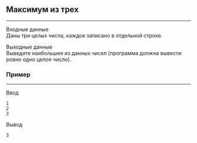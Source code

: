 ## Максимум из трех
---
Входные данные  
Даны три целых числа, каждое записано в отдельной строке.

Выходные данные  
Выведите наибольшее из данных чисел (программа должна вывести ровно одно целое число).
### Пример
---
Ввод
```
1
2
3
```
Вывод
```
3
```
